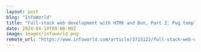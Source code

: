 ```yaml
---
layout: post
blog: "InfoWorld"
title: "Full-stack web development with HTMX and Bun, Part 2: Pug templating"
date: 2024-04-10T09:00:00Z
image: images/infoworld.png
remote_url: "https://www.infoworld.com/article/3715122/full-stack-web-development-with-htmx-and-bun-part-2-pug-templating.html#tk.rss_applicationdevelopment"
---
```

